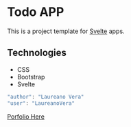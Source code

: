 # Todo APP

This is a project template for [Svelte](https://svelte.dev) apps. 

## Technologies
- CSS
- Bootstrap
- Svelte

```js
"author": "Laureano Vera"
"user": "LaureanoVera"
```
[Porfolio Here](https://laureanovera.netlify.app/)
